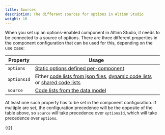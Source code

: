 ```yaml
---
title: Sources
description: The different sources for options in Altinn Studio
weight: 10
---
```


When you set up an options-enabled component in Altinn Studio, it needs to be connected to a source of options. There are three different properties in the component configuration that can be used for this, depending on the use case:


| Property    | Usage                                                                                                                                      |
|-------------|--------------------------------------------------------------------------------------------------------------------------------------------|
| `options`   | [Static options defined per-component](./static/#in-component-configuration-options)                                                       |
| `optionsId` | Either [code lists from json files](./static/#from-json-files-code-list), [dynamic code lists](./dynamic) or [shared code lists](./shared) |
| `source`    | [Code lists from the data model](./from-data-model)                                                                                        |

At least one such property has to be set in the component configuration. If multiple are set, the configuration precedence will be the opposite of the table above, so `source` will take precedence over `optionsId`, which will take precedence over `options`.

{{<children />}}
